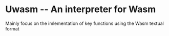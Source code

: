 # Uwasm -- An interpreter for Wasm

Mainly focus on the imlementation of key functions using the Wasm textual format
